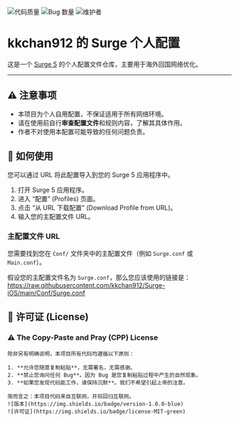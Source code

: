 ![代码质量](https://img.shields.io/badge/Code_Quality-Spaghetti-red)
![Bug 数量](https://img.shields.io/badge/Bugs_Found-Too_Many_To_Count-orange)
![维护者](https://img.shields.io/badge/Maintained_By-Coffee_and_Tears-blue)

# kkchan912 的 Surge 个人配置

这是一个 [Surge 5](https://nssurge.com/) 的个人配置文件仓库，主要用于海外回国网络优化。

---

## ⚠️ 注意事项

* 本项目为个人自用配置，不保证适用于所有网络环境。
* 请在使用前自行**审查配置文件**和规则内容，了解其具体作用。
* 作者不对使用本配置可能导致的任何问题负责。

## 🚀 如何使用

您可以通过 URL 将此配置导入到您的 Surge 5 应用程序中。

1.  打开 Surge 5 应用程序。
2.  进入 “配置” (Profiles) 页面。
3.  点击 “从 URL 下载配置” (Download Profile from URL)。
4.  输入您的主配置文件 URL。

### 主配置文件 URL

您需要找到您在 `Conf/` 文件夹中的主配置文件（例如 `Surge.conf` 或 `Main.conf`）。

假设您的主配置文件名为 `Surge.conf`，那么您应该使用的链接是：https://raw.githubusercontent.com/kkchan912/Surge-iOS/main/Conf/Surge.conf

## 📜 许可证 (License)
### ⚠️ **The Copy-Paste and Pray (CPP) License**

```text
除非另有明确说明，本项目所有代码均遵循以下原则：

1. **允许您随意复制粘贴**，无需署名，无需感谢。
2. **禁止您询问任何 Bug**。因为 Bug 是您复制粘贴过程中产生的自然现象。
3. **如果您发现代码能工作，请保持沉默**。我们不希望引起上帝的注意。

简而言之：本项目代码来自互联网，并将回归互联网。
![版本](https://img.shields.io/badge/version-1.0.0-blue)
![许可证](https://img.shields.io/badge/license-MIT-green)
